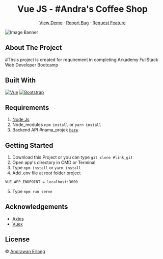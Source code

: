 <h1 align='center'>Vue JS - #Andra's Coffee Shop</h1>
  <p align="center">
    <a href="link_deploy">View Demo</a>
    ·
    <a href="https://github.com/arkbootcamp/week7-web6-intermediateFrontend">Report Bug</a>
    ·
    <a href="https://github.com/arkbootcamp/week7-web6-intermediateFrontend">Request Feature</a>
  </p>

![Image Banner](https://raw.githubusercontent.com/andrawanerlang1/Vue-CoffeeShop/screenshot.jpg)

## About The Project

#Thsis project is created for requirement in completing Arkademy FullStack Web Developer Bootcamp

## Built With

[![Vue](https://img.shields.io/badge/Vue-v2.6.11-green)](https://github.com/vuejs/vue)
[![Bootstrap](https://img.shields.io/badge/Bootstrap-v4.5.x-blue)](https://github.com/bootstrap-vue/bootstrap-vue)

## Requirements

1. <a href="https://nodejs.org/en/download/">Node Js</a>
2. Node_modules `npm install` or `yarn install`
3. Backend API #nama_projek [`here`](https://github.com/arkbootcamp/week4-web3-express)

## Getting Started

1. Download this Project or you can type `git clone #link_git`
2. Open app's directory in CMD or Terminal
3. Type `npm install` or `yarn install`
4. Add .env file at root folder project

```sh
VUE_APP_ENDPOINT = localhost:3000
```

5. Type `npm run serve`

## Acknowledgements

- [Axios](https://www.npmjs.com/package/axios)
- [Vuex](https://vuex.vuejs.org/)

## License

© [Andrawan Erlang](https://github.com/andrawanerlang1/)
